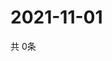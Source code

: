 # 2021-11-01
  共 0条

  <!-- BEGIN -->
  <!-- 最后更新时间Mon Nov 01 2021 10:03:33 GMT+0000 (Coordinated Universal Time) -->
  
  <!-- END -->
  
  